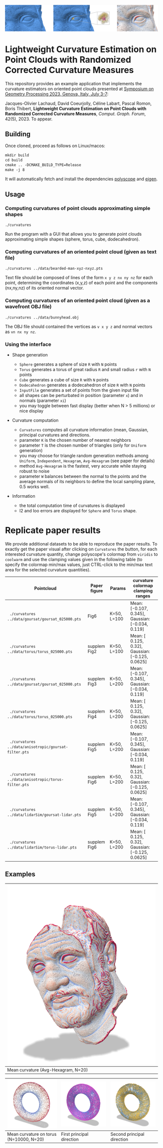 ![teaser](images/teaser-s.png)

# Lightweight Curvature Estimation on Point Clouds with Randomized Corrected Curvature Measures


This repository provides an example application that implements the curvature estimators on oriented point clouds presented at [Symposium on Geometry Processing 2023, Genova, Italy, July 3-7](https://sgp2023.github.io):

Jacques-Olivier Lachaud, David Coeurjolly, Céline Labart, Pascal Romon, Boris Thibert, **Lightweight Curvature Estimation on Point Clouds with Randomized Corrected Curvature Measures**, *Comput. Graph. Forum*, 42(5), 2023. To appear.

## Building

Once cloned, proceed as follows on Linux/macos:

```
mkdir build
cd build
cmake .. -DCMAKE_BUILD_TYPE=Release
make -j 8
```

It will automatically fetch and install the dependencies [polyscope](https://polyscope.run) and [eigen](https://eigen.tuxfamily.org/).

## Usage

### Computing curvatures of point clouds approximating simple shapes

```
./curvatures
```

Run the program with a GUI that allows you to generate point clouds approximating simple shapes (sphere, torus, cube, dodecahedron).

### Computing curvatures of an oriented point cloud (given as text file)

```
./curvatures ../data/bearded-man-xyz-nxyz.pts
```

Text file should be composed of lines of the form `x y z nx ny nz` for each point, determining the coordinates (x,y,z) of each point and the components (nx,ny,nz) of its oriented normal vector.

### Computing curvatures of an oriented point cloud (given as a wavefront OBJ file)

```
./curvatures ../data/bunnyhead.obj
```

The OBJ file should contained the vertices as `v x y z` and normal vectors as `vn nx ny nz`.

### Using the interface

* Shape generation
  - `Sphere` generates a sphere of size `R` with `N` points
  - `Torus` generates a torus of great radius `R` and small radius `r` with `N` points
  - `Cube` generates a cube of size `R` with `N` points
  - `Dodecahedron` generates a dodecahedron of size `R` with `N` points
  - `InputFile` generates a set of points from the given input file
  - all shapes can be perturbated in position (parameter `x`) and in normals (parameter `xi`)
  - you may toggle between fast display (better when N > 5 millions) or nice display

* Curvature computation
  - `Curvatures` computes all curvature information (mean, Gaussian, principal curvatures and directions.
  - parameter `K` is the chosen number of nearest neighbors
  - parameter `T` is the chosen number of triangles (only for `Uniform` generation)
  - you may choose for triangle random generation methods among `Uniform`, `Independent`, `Hexagram`, `Avg-Hexagram` (see paper for details)
  - method `Avg-Hexagram` is the fastest, very accurate while staying robust to noise
  - parameter `W` balances between the normal to the points and the average normals of its neighbors to define the local sampling plane, 0.5 works well.

* Information
  - the total computation time of curvatures is displayed
  - l2 and loo errors are displayed for `Sphere` and `Torus` shape.
  
# Replicate paper results

We provide additional datasets to be able to reproduce the paper results. To exactly get the paper visual after clicking on `Curvatures` the button, for each interested curvature quantity, change polyscope's colormap from `viridis` to  `coolwarm` and use the clamping values given in the following table (to specify the colormap min/max values, just CTRL-click to the min/max text area for the selected curvature quantities).


| Pointcloud | Paper figure | Params | curvature colormap clamping ranges |
| -----------| -------------| -------| ---------------- |
| ` ./curvatures ../data/goursat/goursat_025000.pts` | Fig6 |K=50, L=100 | Mean: [-0.107, 0.345], Gaussian: [-0.034, 0.119] |
| ` ./curvatures ../data/torus/torus_025000.pts` | supplem Fig2 |K=50, L=100 | Mean: [ 0.125, 0.32], Gaussian: [-0.125, 0.0625] |
| ` ./curvatures ../data/goursat/goursat_025000.pts` | supplem Fig3 |K=50, L=200 | Mean: [-0.107, 0.345], Gaussian: [-0.034, 0.119] |
| ` ./curvatures ../data/torus/torus_025000.pts` | supplem Fig4 |K=50, L=200 | Mean: [ 0.125, 0.32], Gaussian: [-0.125, 0.0625] |
| ` ./curvatures ../data/anisotropic/goursat-filter.pts` | supplem Fig5 |K=50, L=200 | Mean: [-0.107, 0.345], Gaussian: [-0.034, 0.119] |
| ` ./curvatures ../data/anisotropic/torus-filter.pts` | supplem Fig6 |K=50, L=200 | Mean: [ 0.125, 0.32], Gaussian: [-0.125, 0.0625] |
| ` ./curvatures ../data/lidarSim/goursat-lidar.pts` | supplem Fig5 |K=50, L=200 | Mean: [-0.107, 0.345], Gaussian: [-0.034, 0.119] |
| ` ./curvatures ../data/lidarSim/torus-lidar.pts` | supplem Fig6 |K=50, L=200 | Mean: [ 0.125, 0.32], Gaussian: [-0.125, 0.0625] |


## Examples

| ![bearded man scan](images/bearded-H-AvgHexagram-20-s.png) |
| --------- |
| Mean curvature (Avg-Hexagram, N=20) |

|![torus H](images/torus-H-AvgHexagram-20-s.png) | ![torus V1](images/torus-V1-AvgHexagram-20-s.png) | ![torus V2](images/torus-V2-AvgHexagram-20-s.png) |
| ---- | ---- | ---- |
| Mean curvature on torus (N=10000, N=20) | First principal direction | Second principal direction |



